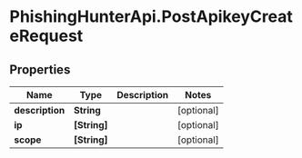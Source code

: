 # PhishingHunterApi.PostApikeyCreateRequest

## Properties

Name | Type | Description | Notes
------------ | ------------- | ------------- | -------------
**description** | **String** |  | [optional] 
**ip** | **[String]** |  | [optional] 
**scope** | **[String]** |  | [optional] 


